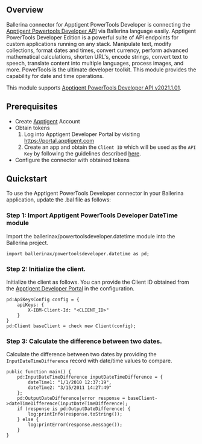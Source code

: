 ## Overview

Ballerina connector for Apptigent PowerTools Developer is connecting the [Apptigent Powertools Developer API](https://portal.apptigent.com/node/612) via Ballerina language easily. Apptigent PowerTools Developer Edition is a powerful suite of API endpoints for custom applications running on any stack. Manipulate text, modify collections, format dates and times, convert currency, perform advanced mathematical calculations, shorten URL's, encode strings, convert text to speech, translate content into multiple languages, process images, and more. PowerTools is the ultimate developer toolkit. This module provides the capability for date and time operations.

This module supports [Apptigent PowerTools Developer API v2021.1.01](https://portal.apptigent.com/node/612).

## Prerequisites

* Create [Apptigent](https://portal.apptigent.com/user/register) Account
* Obtain tokens
    1. Log into Apptigent Developer Portal by visiting https://portal.apptigent.com
    2. Create an app and obtain the `Client ID` which will be used as the `API Key` by following the guidelines described [here]((https://portal.apptigent.com/start)).
* Configure the connector with obtained tokens
 
## Quickstart

To use the Apptigent PowerTools Developer connector in your Ballerina application, update the .bal file as follows:

### Step 1: Import Apptigent PowerTools Developer DateTime module
Import the ballerinax/powertoolsdeveloper.datetime module into the Ballerina project.
```ballerina
import ballerinax/powertoolsdeveloper.datetime as pd;
```
### Step 2: Initialize the client.
Initialize the client as follows. You can provide the Client ID obtained from the [Apptigent Developer Portal](https://portal.apptigent.com) in the configuration.
```ballerina
pd:ApiKeysConfig config = {
    apiKeys: {
        X-IBM-Client-Id: "<CLIENT_ID>"
    }
}
pd:Client baseClient = check new Client(config);
```
### Step 3: Calculate the difference between two dates.
Calculate the difference between two dates by providing the `InputDateTimeDifference` record with date/time values to compare.

```ballerina
public function main() {
    pd:InputDateTimeDifference inputDateTimeDifference = {
        dateTime1: "1/1/2010 12:37:19",
        dateTime2: "3/15/2011 14:27:49"
    };
    pd:OutputDateDifference|error response = baseClient->dateTimeDifference(inputDateTimeDifference);
    if (response is pd:OutputDateDifference) {
        log:printInfo(response.toString());
    } else {
        log:printError(response.message());
    }
}
``` 

